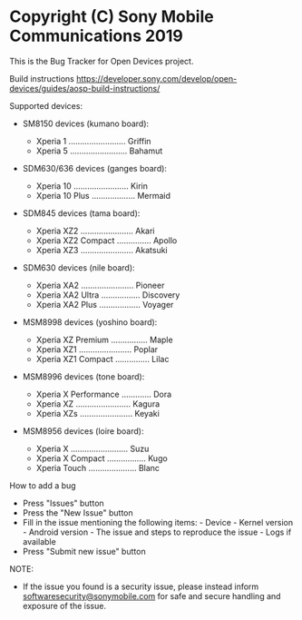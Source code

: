 Copyright (C) Sony Mobile Communications 2019
=============================================

This is the Bug Tracker for Open Devices project.

Build instructions
https://developer.sony.com/develop/open-devices/guides/aosp-build-instructions/

Supported devices:
   - SM8150 devices (kumano board):
      - Xperia 1 ......................... Griffin
      - Xperia 5 ......................... Bahamut

   - SDM630/636 devices (ganges board):
      - Xperia 10 ........................ Kirin
      - Xperia 10 Plus ................... Mermaid

   - SDM845 devices (tama board):
      - Xperia XZ2 ....................... Akari
      - Xperia XZ2 Compact ............... Apollo
      - Xperia XZ3 ....................... Akatsuki

   - SDM630 devices (nile board):
      - Xperia XA2 ....................... Pioneer
      - Xperia XA2 Ultra ................. Discovery
      - Xperia XA2 Plus .................. Voyager

   - MSM8998 devices (yoshino board):
      - Xperia XZ Premium ................ Maple
      - Xperia XZ1 ....................... Poplar
      - Xperia XZ1 Compact ............... Lilac

   - MSM8996 devices (tone board):
      - Xperia X Performance ............. Dora
      - Xperia XZ ........................ Kagura
      - Xperia XZs ....................... Keyaki

   - MSM8956 devices (loire board):
      - Xperia X ......................... Suzu
      - Xperia X Compact ................. Kugo
      - Xperia Touch ..................... Blanc

How to add a bug
- Press "Issues" button
- Press the "New Issue" button
- Fill in the issue mentioning the following items:
      - Device
      - Kernel version
      - Android version
      - The issue and steps to reproduce the issue
      - Logs if available
- Press "Submit new issue" button

NOTE:
- If the issue you found is a security issue, please instead inform
  softwaresecurity@sonymobile.com for safe and secure handling and exposure
  of the issue.
